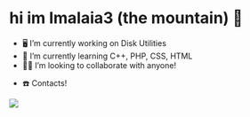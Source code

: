 <h1>hi im Imalaia3 (the mountain) 👋</h1>


- 🖥️ I’m currently working on Disk Utilities
- 🌱 I’m currently learning C++, PHP, CSS, HTML
- 🧑‍💼 I’m looking to collaborate with anyone!
<!--- 💬 Ask me about ..-->
<!--- ⚡ Fun fact: ..-->
- ☎️ Contacts!





<img src="https://i.stack.imgur.com/mwFzF.png">
